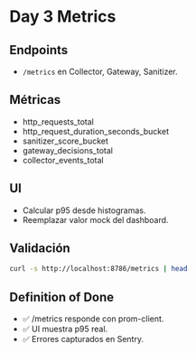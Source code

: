 # Day 3 Metrics

## Endpoints
- `/metrics` en Collector, Gateway, Sanitizer.

## Métricas
- http_requests_total
- http_request_duration_seconds_bucket
- sanitizer_score_bucket
- gateway_decisions_total
- collector_events_total

## UI
- Calcular p95 desde histogramas.
- Reemplazar valor mock del dashboard.

## Validación
```bash
curl -s http://localhost:8786/metrics | head
```

## Definition of Done
- ✅ /metrics responde con prom-client.
- ✅ UI muestra p95 real.
- ✅ Errores capturados en Sentry.
